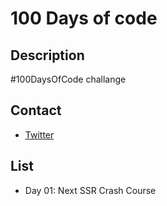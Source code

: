 # 100 Days of code

## Description
\#100DaysOfCode challange

## Contact
- [Twitter](https://twitter.com/rowaxl0)

## List
- Day 01: Next SSR Crash Course
